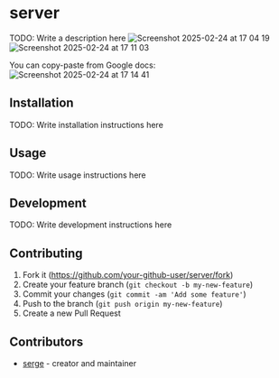 # server

TODO: Write a description here
![Screenshot 2025-02-24 at 17 04 19](https://github.com/user-attachments/assets/c942f59a-6938-4e78-ae9c-0249101c91c5)
![Screenshot 2025-02-24 at 17 11 03](https://github.com/user-attachments/assets/f46fdfb3-67e8-4ff8-a34d-0751be35fdeb)

You can copy-paste from Google docs:
![Screenshot 2025-02-24 at 17 14 41](https://github.com/user-attachments/assets/54eb7109-40ee-4bcf-929a-e0c7bb741e1b)


## Installation

TODO: Write installation instructions here

## Usage

TODO: Write usage instructions here

## Development

TODO: Write development instructions here

## Contributing

1. Fork it (<https://github.com/your-github-user/server/fork>)
2. Create your feature branch (`git checkout -b my-new-feature`)
3. Commit your changes (`git commit -am 'Add some feature'`)
4. Push to the branch (`git push origin my-new-feature`)
5. Create a new Pull Request

## Contributors

- [serge](https://github.com/your-github-user) - creator and maintainer
